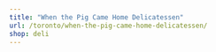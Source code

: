 ```yaml
---
title: "When the Pig Came Home Delicatessen"
url: /toronto/when-the-pig-came-home-delicatessen/
shop: deli
---
```

